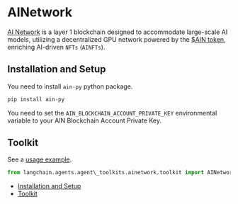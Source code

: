 # AINetwork

[AI Network](https://www.ainetwork.ai/build-on-ain) is a layer 1 blockchain designed to accommodate
large-scale AI models, utilizing a decentralized GPU network powered by the
[$AIN token](https://www.ainetwork.ai/token), enriching AI-driven `NFTs` (`AINFTs`).

## Installation and Setup[​](#installation-and-setup "Direct link to Installation and Setup")

You need to install `ain-py` python package.

```bash
pip install ain-py  

```

You need to set the `AIN_BLOCKCHAIN_ACCOUNT_PRIVATE_KEY` environmental variable to your AIN Blockchain Account Private Key.

## Toolkit[​](#toolkit "Direct link to Toolkit")

See a [usage example](/docs/integrations/toolkits/ainetwork).

```python
from langchain.agents.agent\_toolkits.ainetwork.toolkit import AINetworkToolkit  

```

- [Installation and Setup](#installation-and-setup)
- [Toolkit](#toolkit)

